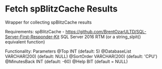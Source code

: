 # Fetch spBlitzCache Results
Wrapper for collecting spBlitzCache results

Requirements:
spBlitzCache - https://github.com/BrentOzarULTD/SQL-Server-First-Responder-Kit
SQL Server 2016 RTM (or a string_slpit() equivalent function)

Functionality:
Parameters
@Top INT (default: 5)
@DatabaseList VARCHAR(200) (default: NULL)
@SortOrder VARCHAR(200) (default: 'CPU')
@MinutesBack INT (default: -60)
@Help BIT (default = NULL)
